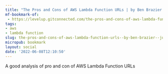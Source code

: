 ```yaml
---
title: "The Pros and Cons of AWS Lambda Function URLs | by Ben Brazier | Jun, 2022 | Level Up Coding"
mf-bookmark-of:
 - https://levelup.gitconnected.com/the-pros-and-cons-of-aws-lambda-function-urls-5868c9dacf20
tags:
- aws
- lambda function
slug: the-pros-and-cons-of-aws-lambda-function-urls--by-ben-brazier--jun-2022--level-up-coding
micropub: bookmark
layout: social
date: '2022-06-08T12:10:50'
---
```

A good analysis of pro and con of AWS Lambda Function URLs 
